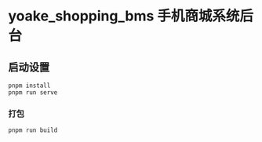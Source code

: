 # yoake_shopping_bms 手机商城系统后台

## 启动设置

```
pnpm install
pnpm run serve
```

### 打包

```
pnpm run build
```

